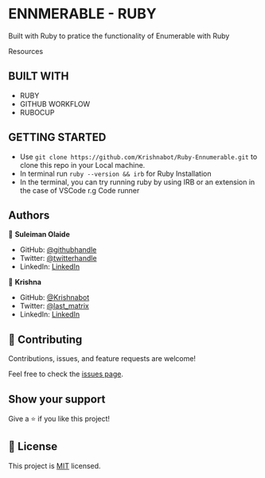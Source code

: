 # ENNMERABLE - RUBY
Built with Ruby to pratice the functionality of Enumerable with Ruby

Resources
## BUILT WITH 

- RUBY
- GITHUB WORKFLOW
- RUBOCUP

## GETTING STARTED

- Use `git clone https://github.com/Krishnabot/Ruby-Ennumerable.git` to clone this repo in your Local machine.
- In terminal  run `ruby --version && irb` for Ruby Installation 
- In the terminal, you can try running ruby by using IRB or an extension in the case of VSCode r.g Code runner

## Authors

👤 **Suleiman Olaide**

- GitHub: [@githubhandle](https://github.com/ceemos96)
- Twitter: [@twitterhandle](https://twitter.com/ceemos_dev)
- LinkedIn: [LinkedIn](https://linkedin.com/in/suleiman-olaide)

👤 **Krishna**

- GitHub: [@Krishnabot](https://github.com/Krishnabot)
- Twitter: [@last_matrix](https://twitter.com/last_matrix)
- LinkedIn: [LinkedIn](https://www.linkedin.com/in/krishna-prasad-acharya-3596bb130/)
## 🤝 Contributing

Contributions, issues, and feature requests are welcome!

Feel free to check the [issues page](https://github.com/Krishnabot/Ruby-Ennumerable/issues).

## Show your support

Give a ⭐️ if you like this project!

## 📝 License

This project is [MIT](./LICENSE) licensed.
